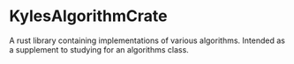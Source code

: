 # KylesAlgorithmCrate

A rust library containing implementations of various algorithms. Intended as a supplement to studying for an algorithms class.
